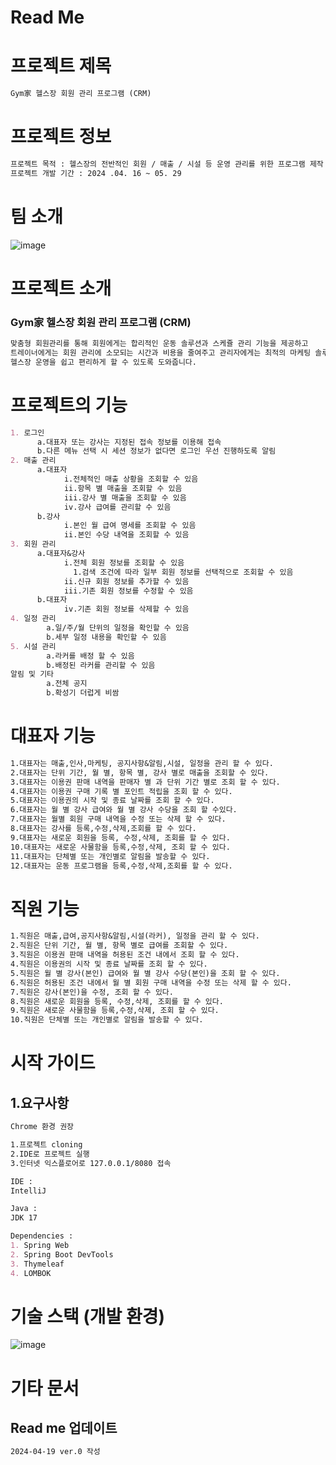 # Read Me
# 프로젝트 제목
```markdown
Gym家 헬스장 회원 관리 프로그램 (CRM)
```

# 프로젝트 정보
```markdown
프로젝트 목적 : 헬스장의 전반적인 회원 / 매출 / 시설 등 운영 관리를 위한 프로그램 제작
프로젝트 개발 기간 : 2024 .04. 16 ~ 05. 29
```

# 팀 소개
![image](https://github.com/WillingToGoHome/GymGa/assets/157683550/9efac424-2413-457b-a4ca-74b88e8bb35b)


# 프로젝트 소개
### Gym家 헬스장 회원 관리 프로그램 (CRM)
```markdown
맞춤형 회원관리를 통해 회원에게는 합리적인 운동 솔루션과 스케쥴 관리 기능을 제공하고
트레이너에게는 회원 관리에 소모되는 시간과 비용을 줄여주고 관리자에게는 최적의 마케팅 솔루션 추천하여
헬스장 운영을 쉽고 편리하게 할 수 있도록 도와줍니다.
```
# 프로젝트의 기능
```markdown
1. 로그인
      a.대표자 또는 강사는 지정된 접속 정보를 이용해 접속
      b.다른 메뉴 선택 시 세션 정보가 없다면 로그인 우선 진행하도록 알림
2. 매출 관리
      a.대표자
            i.전체적인 매출 상황을 조회할 수 있음
            ii.항목 별 매출을 조회할 수 있음
            iii.강사 별 매출을 조회할 수 있음
            iv.강사 급여를 관리할 수 있음
      b.강사
            i.본인 월 급여 명세를 조회할 수 있음
            ii.본인 수당 내역을 조회할 수 있음
3. 회원 관리
      a.대표자&강사
            i.전체 회원 정보를 조회할 수 있음
              1.검색 조건에 따라 일부 회원 정보를 선택적으로 조회할 수 있음
            ii.신규 회원 정보를 추가할 수 있음
            iii.기존 회원 정보를 수정할 수 있음
      b.대표자
            iv.기존 회원 정보를 삭제할 수 있음
4. 일정 관리
        a.일/주/월 단위의 일정을 확인할 수 있음
        b.세부 일정 내용을 확인할 수 있음
5. 시설 관리
        a.라커를 배정 할 수 있음
        b.배정된 라커를 관리할 수 있음
알림 및 기타
        a.전체 공지
        b.확성기 더럽게 비쌈
```

# 대표자 기능
```markdown
1.대표자는 매출,인사,마케팅, 공지사항&알림,시설, 일정을 관리 할 수 있다.
2.대표자는 단위 기간, 월 별, 항목 별, 강사 별로 매출을 조회할 수 있다.
3.대표자는 이용권 판매 내역을 판매자 별 과 단위 기간 별로 조회 할 수 있다.
4.대표자는 이용권 구매 기록 별 포인트 적립을 조회 할 수 있다.
5.대표자는 이용권의 시작 및 종료 날짜를 조회 할 수 있다.
6.대표자는 월 별 강사 급여와 월 별 강사 수당을 조회 할 수있다.
7.대표자는 월별 회원 구매 내역을 수정 또는 삭제 할 수 있다.
8.대표자는 강사를 등록,수정,삭제,조회를 할 수 있다.
9.대표자는 새로운 회원을 등록, 수정,삭제, 조회를 할 수 있다.
10.대표자는 새로운 사물함을 등록,수정,삭제, 조회 할 수 있다.
11.대표자는 단체별 또는 개인별로 알림을 발송할 수 있다.
12.대표자는 운동 프로그램을 등록,수정,삭제,조회를 할 수 있다.
```
# 직원 기능
```markdown
1.직원은 매출,급여,공지사항&알림,시설(라커), 일정을 관리 할 수 있다.
2.직원은 단위 기간, 월 별, 항목 별로 급여를 조회할 수 있다.
3.직원은 이용권 판매 내역을 허용된 조건 내에서 조회 할 수 있다.
4.직원은 이용권의 시작 및 종료 날짜를 조회 할 수 있다.
5.직원은 월 별 강사(본인) 급여와 월 별 강사 수당(본인)을 조회 할 수 있다.
6.직원은 허용된 조건 내에서 월 별 회원 구매 내역을 수정 또는 삭제 할 수 있다.
7.직원은 강사(본인)을 수정, 조회 할 수 있다.
8.직원은 새로운 회원을 등록, 수정,삭제, 조회를 할 수 있다.
9.직원은 새로운 사물함을 등록,수정,삭제, 조회 할 수 있다.
10.직원은 단체별 또는 개인별로 알림을 발송할 수 있다.
```
# 시작 가이드
## 1.요구사항
```markdown
Chrome 환경 권장

1.프로젝트 cloning
2.IDE로 프로젝트 실행
3.인터넷 익스플로어로 127.0.0.1/8080 접속

IDE :
IntelliJ

Java :
JDK 17

Dependencies :
1. Spring Web
2. Spring Boot DevTools
3. Thymeleaf
4. LOMBOK
```
   
# 기술 스택 (개발 환경)
![image](https://github.com/WillingToGoHome/GymGa/assets/157683550/2969df46-9b68-48ea-8030-e0d01d0467f9)

# 기타 문서
## Read me 업데이트
```markdown
2024-04-19 ver.0 작성
```
